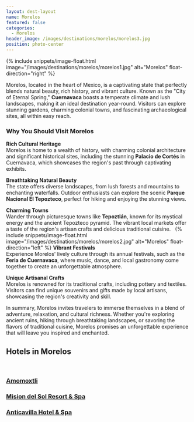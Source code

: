 ```yaml
---
layout: dest-layout
name: Morelos
featured: false
categories:
  - Morelos
header_image: /images/destinations/morelos/morelos3.jpg
position: photo-center
---
```


{% include snippets/image-float.html image="/images/destinations/morelos/morelos1.jpg" alt="Morelos" float-direction="right" %}


Morelos, located in the heart of Mexico, is a captivating state that perfectly blends natural beauty, rich history, and vibrant culture. Known as the "City of Eternal Spring," **Cuernavaca** boasts a temperate climate and lush landscapes, making it an ideal destination year-round. Visitors can explore stunning gardens, charming colonial towns, and fascinating archaeological sites, all within easy reach.

### Why You Should Visit Morelos  

**Rich Cultural Heritage**  
Morelos is home to a wealth of history, with charming colonial architecture and significant historical sites, including the stunning **Palacio de Cortés** in Cuernavaca, which showcases the region's past through captivating exhibits.  


**Breathtaking Natural Beauty**  
The state offers diverse landscapes, from lush forests and mountains to enchanting waterfalls. Outdoor enthusiasts can explore the scenic **Parque Nacional El Tepozteco**, perfect for hiking and enjoying the stunning views.  

**Charming Towns**  
Wander through picturesque towns like **Tepoztlán**, known for its mystical energy and the ancient Tepozteco pyramid. The vibrant local markets offer a taste of the region's artisan crafts and delicious traditional cuisine.  &nbsp; 
{% include snippets/image-float.html image="/images/destinations/morelos/morelos2.jpg" alt="Morelos" float-direction="left" %}
**Vibrant Festivals**  
Experience Morelos' lively culture through its annual festivals, such as the **Feria de Cuernavaca**, where music, dance, and local gastronomy come together to create an unforgettable atmosphere.  &nbsp; 

**Unique Artisanal Crafts**  
Morelos is renowned for its traditional crafts, including pottery and textiles. Visitors can find unique souvenirs and gifts made by local artisans, showcasing the region's creativity and skill.  &nbsp; 

In summary, Morelos invites travelers to immerse themselves in a blend of adventure, relaxation, and cultural richness. Whether you're exploring ancient ruins, hiking through breathtaking landscapes, or savoring the flavors of traditional cuisine, Morelos promises an unforgettable experience that will leave you inspired and enchanted.  &nbsp; 
&nbsp; 
&nbsp; 

## Hotels in Morelos

&nbsp; 

<section class='grid'>

<div class="col-3_sm-4_xs-6 padded-1">
    <a href="/hotels/amomoxtli">
        <div class="bg-image square" style="background-image:url('/images/hotels/amomoxtli/amomoxtli1.jpg')">  </div>
        <h3 class='center'>Amomoxtli</h3>        
    </a>  
</div>

<div class="col-3_sm-4_xs-6 padded-1">
    <a href="/hotels/misiondelsol">
        <div class="bg-image square" style="background-image:url('/images/hotels/misiondelsol/misiondelsol1.jpg')">  </div>
        <h3 class='center'>Mision del Sol Resort & Spa</h3>        
    </a>  
</div>

<div class="col-3_sm-4_xs-6 padded-1">
    <a href="/hotels/anticavilla">
        <div class="bg-image square" style="background-image:url('/images/hotels/anticavilla/anticavilla3.jpg')">  </div>
        <h3 class='center'>Anticavilla Hotel & Spa</h3>        
    </a>  
</div>

</section>